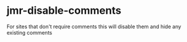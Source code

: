 # jmr-disable-comments
For sites that don't require comments this will disable them and hide any existing comments

